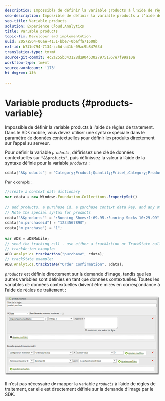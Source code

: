 ```yaml
---
description: Impossible de définir la variable products à l'aide de règles de traitement. Dans le SDK mobile, vous devez utiliser une syntaxe spéciale dans le paramètre de données contextuelles pour définir les produits directement sur l’appel au serveur.
seo-description: Impossible de définir la variable products à l'aide de règles de traitement. Dans le SDK mobile, vous devez utiliser une syntaxe spéciale dans le paramètre de données contextuelles pour définir les produits directement sur l’appel au serveur.
seo-title: Variable products
solution: Experience Cloud,Analytics
title: Variable products
topic-fix: Developer and implementation
uuid: 2057a564-06ae-4171-bbe7-0baffa71608b
exl-id: b731e794-7134-4c6d-a41b-09ac9b84763d
translation-type: tm+mt
source-git-commit: 4c2a255b343128d2904530279751767e7f99a10a
workflow-type: tm+mt
source-wordcount: '173'
ht-degree: 13%

---
```


# Variable products {#products-variable}

Impossible de définir la variable products à l&#39;aide de règles de traitement. Dans le SDK mobile, vous devez utiliser une syntaxe spéciale dans le paramètre de données contextuelles pour définir les produits directement sur l’appel au serveur.

Pour définir la variable *`products`*, définissez une clé de données contextuelles sur `"&&products"`, puis définissez la valeur à l’aide de la syntaxe définie pour la variable *`products`* :

```js
cdata["&&products"] = "Category;Product;Quantity;Price[,Category;Product;Quantity;Price]";
```

Par exemple :

```js
//create a context data dictionary 
var cdata = new Windows.Foundation.Collections.PropertySet(); 
 
// add products, a purchase id, a purchase context data key, and any other data you want to collect. 
// Note the special syntax for products 
cdata["&&products"] = ";Running Shoes;1;69.95,;Running Socks;10;29.99"; 
cdata["m.purchaseid"] = "1234567890"; 
cdata["m.purchase"] = "1"; 
 
var ADB = ADBMobile; 
// send the tracking call - use either a trackAction or TrackState call. 
// trackAction example: 
ADB.Analytics.trackAction("purchase", cdata); 
// trackState example: 
ADB.Analytics.trackState("Order Confirmation", cdata);
```

*`products`* est définie directement sur la demande d’image, tandis que les autres variables sont définies en tant que données contextuelles. Toutes les variables de données contextuelles doivent être mises en correspondance à l’aide de règles de traitement :

![](assets/products-procrules.png)

Il n’est pas nécessaire de mapper la variable *`products`* à l’aide de règles de traitement, car elle est directement définie sur la demande d’image par le SDK.
